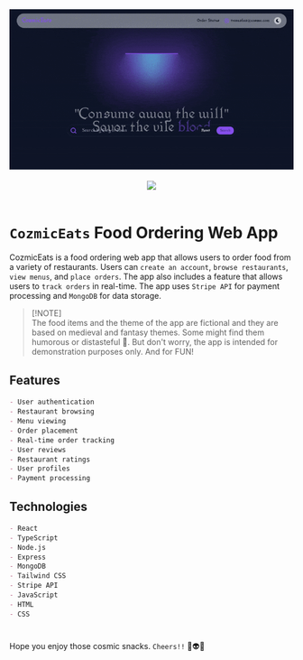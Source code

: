 <div align="center">
<img src="./thumbnails/mmthumb.gif" width="1280"/>
</div>
<br>

<div align="center">
  <img src="https://skillicons.dev/icons?i=react,nodejs,express,typescript,tailwind,mongo" />
</div>
<br>

# `CozmicEats` Food Ordering Web App

CozmicEats is a food ordering web app that allows users to order food from a variety of restaurants. Users can `create an account`, `browse restaurants`, `view menus`, and `place orders`. The app also includes a feature that allows users to `track orders` in real-time. The app uses `Stripe API` for payment processing and `MongoDB` for data storage.

> [!NOTE]\
> The food items and the theme of the app are fictional and they are based on medieval and fantasy themes. Some might find them humorous or distasteful 🫠. But don't worry, the app is intended for demonstration purposes only. And for FUN!

## Features

```md
- User authentication
- Restaurant browsing
- Menu viewing
- Order placement
- Real-time order tracking
- User reviews
- Restaurant ratings
- User profiles
- Payment processing
```

## Technologies

```md
- React
- TypeScript
- Node.js
- Express
- MongoDB
- Tailwind CSS
- Stripe API
- JavaScript
- HTML
- CSS
```

#

Hope you enjoy those cosmic snacks. `Cheers!!` 🌚👽🥩

